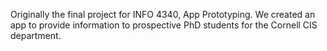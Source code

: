 Originally the final project for INFO 4340, App Prototyping. We created an app to provide information to prospective PhD students for the Cornell CIS department.